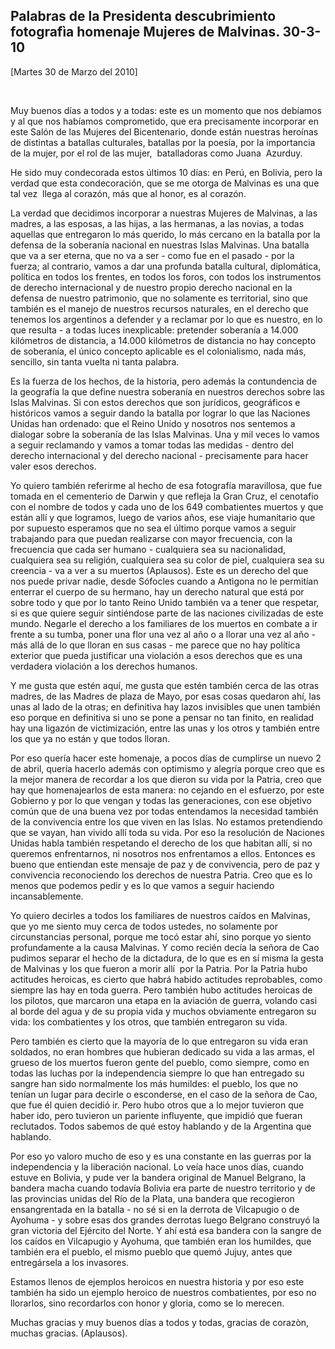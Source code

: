 Palabras de la Presidenta descubrimiento fotografìa homenaje Mujeres de Malvinas. 30-3-10
-----------------------------------------------------------------------------------------

[Martes 30 de Marzo del 2010]

 

Muy buenos días a todos y a todas: este es un momento que nos debíamos y
al que nos habíamos comprometido, que era precisamente incorporar en
este Salón de las Mujeres del Bicentenario, donde están nuestras
heroínas de distintas a batallas culturales, batallas por la poesía, por
la importancia de la mujer, por el rol de las mujer,  batalladoras como
Juana  Azurduy.

He sido muy condecorada estos últimos 10 días: en Perú, en Bolivia, pero
la verdad que esta condecoración, que se me otorga de Malvinas es una
que tal vez  llega al corazón, más que al honor, es al corazón.

La verdad que decidimos incorporar a nuestras Mujeres de Malvinas, a las
madres, a las esposas, a las hijas, a las hermanas, a las novias, a
todas aquellas que entregaron lo más querido, lo más cercano en la
batalla por la defensa de la soberanía nacional en nuestras Islas
Malvinas. Una batalla que va a ser eterna, que no va a ser - como fue en
el pasado - por la fuerza; al contrario, vamos a dar una profunda
batalla cultural, diplomática, política en todos los frentes, en todos
los foros, con todos los instrumentos de derecho internacional y de
nuestro propio derecho nacional en la defensa de nuestro patrimonio, que
no solamente es territorial, sino que también es el manejo de nuestros
recursos naturales, en el derecho que tenemos los argentinos a defender
y a reclamar por lo que es nuestro, en lo que resulta - a todas luces
inexplicable: pretender soberanía a 14.000 kilómetros de distancia, a
14.000 kilómetros de distancia no hay concepto de soberanía, el único
concepto aplicable es el colonialismo, nada más, sencillo, sin tanta
vuelta ni tanta palabra.

Es la fuerza de los hechos, de la historia, pero además la contundencia
de la geografía la que define nuestra soberanía en nuestros derechos
sobre las Islas Malvinas. Si con estos derechos que son jurídicos,
geográficos e históricos vamos a seguir dando la batalla por lograr lo
que las Naciones Unidas han ordenado: que el Reino Unido y nosotros nos
sentemos a dialogar sobre la soberanía de las Islas Malvinas. Una y mil
veces lo vamos a seguir reclamando y vamos a tomar todas las medidas -
dentro del derecho internacional y del derecho nacional - precisamente
para hacer valer esos derechos.

Yo quiero también referirme al hecho de esa fotografía maravillosa, que
fue tomada en el cementerio de Darwin y que refleja la Gran Cruz, el
cenotafio con el nombre de todos y cada uno de los 649 combatientes
muertos y que están allí y que logramos, luego de varios años, ese viaje
humanitario que por supuesto esperamos que no sea el último porque vamos
a seguir trabajando para que puedan realizarse con mayor frecuencia, con
la frecuencia que cada ser humano - cualquiera sea su nacionalidad,
cualquiera sea su religión, cualquiera sea su color de piel, cualquiera
sea su creencia - va a ver a su muertos (Aplausos). Este es un derecho
del que nos puede privar nadie, desde Sófocles cuando a Antìgona no le
permitían enterrar el cuerpo de su hermano, hay un derecho natural que
está por sobre todo y que por lo tanto Reino Unido también va a tener
que respetar, si es que quiere seguir sintiéndose parte de las naciones
civilizadas de este mundo. Negarle el derecho a los familiares de los
muertos en combate a ir frente a su tumba, poner una flor una vez al año
o a llorar una vez al año - más allá de lo que lloran en sus casas - me
parece que no hay política exterior que pueda justificar una violación a
esos derechos que es una verdadera violación a los derechos humanos.

Y me gusta que estén aquí, me gusta que estén también cerca de las otras
madres, de las Madres de plaza de Mayo, por esas cosas quedaron ahí, las
unas al lado de la otras; en definitiva hay lazos invisibles que unen
también eso porque en definitiva si uno se pone a pensar no tan finito,
en realidad hay una ligazón de victimización, entre las unas y los otros
y también entre los que ya no están y que todos lloran.

Por eso quería hacer este homenaje, a pocos días de cumplirse un nuevo 2
de abril, quería hacerlo además con optimismo y alegría porque creo que
es la mejor manera de recordar a los que dieron su vida por la Patria,
creo que hay que homenajearlos de esta manera: no cejando en el
esfuerzo, por este Gobierno y por lo que vengan y todas las
generaciones, con ese objetivo común que de una buena vez por todas
entendamos la necesidad también de la convivencia entre los que viven en
las Islas. No estamos pretendiendo que se vayan, han vivido allí toda su
vida. Por eso la resolución de Naciones Unidas habla también respetando
el derecho de los que habitan allí, si no queremos enfrentarnos, ni
nosotros nos enfrentamos a ellos. Entonces es bueno que entiendan este
mensaje de paz y de convivencia, pero de paz y convivencia reconociendo
los derechos de nuestra Patria. Creo que es lo menos que podemos pedir y
es lo que vamos a seguir haciendo incansablemente.

Yo quiero decirles a todos los familiares de nuestros caídos en
Malvinas, que yo me siento muy cerca de todos ustedes, no solamente por
circunstancias personal, porque me tocó estar ahí, sino porque yo siento
profundamente a la causa Malvinas. Y como recién decía la señora de Cao
pudimos separar el hecho de la dictadura, de lo que es en sí misma la
gesta de Malvinas y los que fueron a morir allí  por la Patria. Por la
Patria hubo actitudes heroicas, es cierto que habrá habido actitudes
reprobables, como siempre las hay en toda guerra. Pero también hubo
actitudes heroicas de los pilotos, que marcaron una etapa en la aviación
de guerra, volando casi al borde del agua y de su propia vida y muchos
obviamente entregaron su vida: los combatientes y los otros, que también
entregaron su vida.

Pero también es cierto que la mayoría de lo que entregaron su vida eran
soldados, no eran hombres que hubieran dedicado su vida a las armas, el
grueso de los muertos fueron gente del pueblo, como siempre, como en
todas las luchas por la independencia siempre lo que han entregado su
sangre han sido normalmente los más humildes: el pueblo, los que no
tenían un lugar para decirle o esconderse, en el caso de la señora de
Cao, que fue él quien decidió ir. Pero hubo otros que a lo mejor
tuvieron que haber ido, pero tuvieron un pariente influyente, que
impidió que fueran reclutados. Todos sabemos de qué estoy hablando y de
la Argentina que hablando.

Por eso yo valoro mucho de eso y es una constante en las guerras por la
independencia y la liberación nacional. Lo veía hace unos días, cuando
estuve en Bolivia, y pude ver la bandera original de Manuel Belgrano, la
bandera macha cuando todavía Bolivia era parte de nuestro territorio y
de las provincias unidas del Río de la Plata, una bandera que recogieron
ensangrentada en la batalla - no sé si en la derrota de Vilcapugio o de
Ayohuma - y sobre esas dos grandes derrotas luego Belgrano construyó la
gran victoria del Ejército del Norte. Y ahí está esa bandera con la
sangre de los caídos en Vilcapugio y Ayohuma, que también eran los
humildes, que también era el pueblo, el mismo pueblo que quemó Jujuy,
antes que entregársela a los invasores.

Estamos llenos de ejemplos heroicos en nuestra historia y por eso este
también ha sido un ejemplo heroico de nuestros combatientes, por eso no
llorarlos, sino recordarlos con honor y gloria, como se lo merecen.

Muchas gracias y muy buenos días a todos y todas, gracias de corazòn,
muchas gracias. (Aplausos).

 

 
